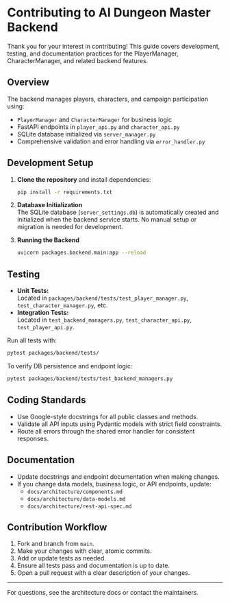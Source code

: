 # Contributing to AI Dungeon Master Backend

Thank you for your interest in contributing! This guide covers development, testing, and documentation practices for the PlayerManager, CharacterManager, and related backend features.

## Overview

The backend manages players, characters, and campaign participation using:
- `PlayerManager` and `CharacterManager` for business logic
- FastAPI endpoints in `player_api.py` and `character_api.py`
- SQLite database initialized via `server_manager.py`
- Comprehensive validation and error handling via `error_handler.py`

## Development Setup

1. **Clone the repository** and install dependencies:
   ```sh
   pip install -r requirements.txt
   ```

2. **Database Initialization**  
   The SQLite database (`server_settings.db`) is automatically created and initialized when the backend service starts. No manual setup or migration is needed for development.

3. **Running the Backend**
   ```sh
   uvicorn packages.backend.main:app --reload
   ```

## Testing

- **Unit Tests:**  
  Located in `packages/backend/tests/test_player_manager.py`, `test_character_manager.py`, etc.
- **Integration Tests:**  
  Located in `test_backend_managers.py`, `test_character_api.py`, `test_player_api.py`.

Run all tests with:
```sh
pytest packages/backend/tests/
```
To verify DB persistence and endpoint logic:
```sh
pytest packages/backend/tests/test_backend_managers.py
```

## Coding Standards

- Use Google-style docstrings for all public classes and methods.
- Validate all API inputs using Pydantic models with strict field constraints.
- Route all errors through the shared error handler for consistent responses.

## Documentation

- Update docstrings and endpoint documentation when making changes.
- If you change data models, business logic, or API endpoints, update:
  - `docs/architecture/components.md`
  - `docs/architecture/data-models.md`
  - `docs/architecture/rest-api-spec.md`

## Contribution Workflow

1. Fork and branch from `main`.
2. Make your changes with clear, atomic commits.
3. Add or update tests as needed.
4. Ensure all tests pass and documentation is up to date.
5. Open a pull request with a clear description of your changes.

---

For questions, see the architecture docs or contact the maintainers.